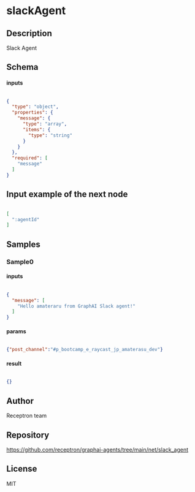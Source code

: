 # slackAgent




## Description

Slack Agent

## Schema

#### inputs

```json

{
  "type": "object",
  "properties": {
    "message": {
      "type": "array",
      "items": {
        "type": "string"
      }
    }
  },
  "required": [
    "message"
  ]
}

```

## Input example of the next node

```json

[
  ":agentId"
]

```

## Samples

### Sample0

#### inputs

```json

{
  "message": [
    "Hello amateraru from GraphAI Slack agent!"
  ]
}

```

#### params

```json

{"post_channel":"#p_bootcamp_e_raycast_jp_amaterasu_dev"}

```

#### result

```json

{}

```

## Author

Receptron team

## Repository

https://github.com/receptron/graphai-agents/tree/main/net/slack_agent

## License

MIT


